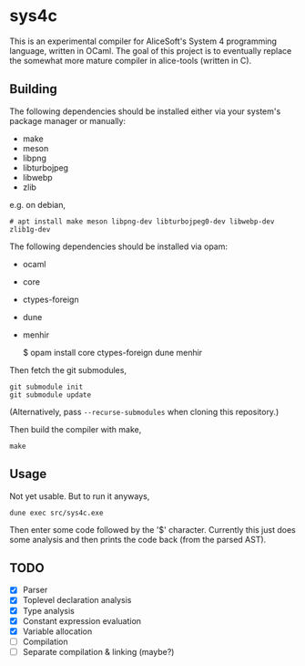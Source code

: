 sys4c
=====

This is an experimental compiler for AliceSoft's System 4 programming language,
written in OCaml. The goal of this project is to eventually replace the
somewhat more mature compiler in alice-tools (written in C).

Building
--------

The following dependencies should be installed either via your system's
package manager or manually:

* make
* meson
* libpng
* libturbojpeg
* libwebp
* zlib

e.g. on debian,

    # apt install make meson libpng-dev libturbojpeg0-dev libwebp-dev zlib1g-dev

The following dependencies should be installed via opam:

* ocaml
* core
* ctypes-foreign
* dune
* menhir

    $ opam install core ctypes-foreign dune menhir

Then fetch the git submodules,

    git submodule init
    git submodule update

(Alternatively, pass `--recurse-submodules` when cloning this repository.)

Then build the compiler with make,

    make

Usage
-----

Not yet usable. But to run it anyways,

    dune exec src/sys4c.exe

Then enter some code followed by the '$' character. Currently this just does
some analysis and then prints the code back (from the parsed AST).

TODO
----

- [x] Parser
- [x] Toplevel declaration analysis
- [x] Type analysis
- [x] Constant expression evaluation
- [x] Variable allocation
- [ ] Compilation
- [ ] Separate compilation & linking (maybe?)
